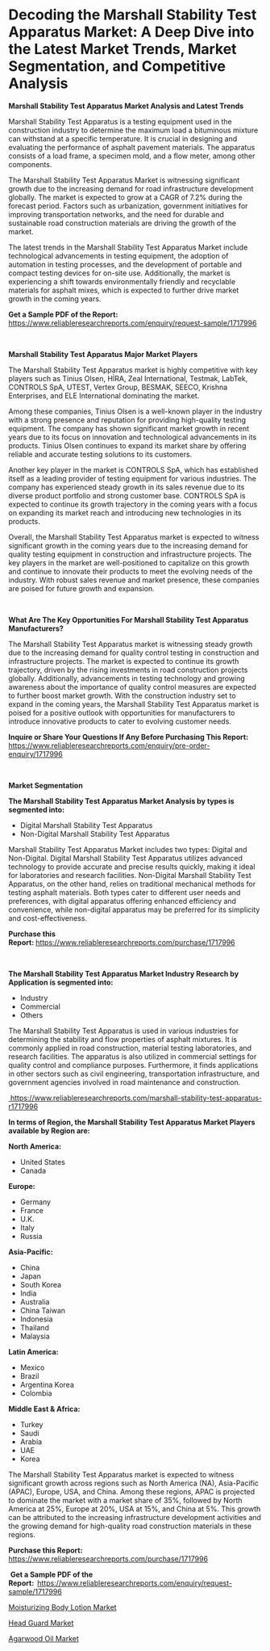 <p><h1>Decoding the Marshall Stability Test Apparatus Market: A Deep Dive into the Latest Market Trends, Market Segmentation, and Competitive Analysis</h1></p><p><strong>Marshall Stability Test Apparatus Market Analysis and Latest Trends</strong></p>
<p><p>Marshall Stability Test Apparatus is a testing equipment used in the construction industry to determine the maximum load a bituminous mixture can withstand at a specific temperature. It is crucial in designing and evaluating the performance of asphalt pavement materials. The apparatus consists of a load frame, a specimen mold, and a flow meter, among other components.</p><p>The Marshall Stability Test Apparatus Market is witnessing significant growth due to the increasing demand for road infrastructure development globally. The market is expected to grow at a CAGR of 7.2% during the forecast period. Factors such as urbanization, government initiatives for improving transportation networks, and the need for durable and sustainable road construction materials are driving the growth of the market.</p><p>The latest trends in the Marshall Stability Test Apparatus Market include technological advancements in testing equipment, the adoption of automation in testing processes, and the development of portable and compact testing devices for on-site use. Additionally, the market is experiencing a shift towards environmentally friendly and recyclable materials for asphalt mixes, which is expected to further drive market growth in the coming years.</p></p>
<p><strong>Get a Sample PDF of the Report:&nbsp;</strong> <a href="https://www.reliableresearchreports.com/enquiry/request-sample/1717996">https://www.reliableresearchreports.com/enquiry/request-sample/1717996</a></p>
<p>&nbsp;</p>
<p><strong>Marshall Stability Test Apparatus Major Market Players</strong></p>
<p><p>The Marshall Stability Test Apparatus market is highly competitive with key players such as Tinius Olsen, HİRA, Zeal International, Testmak, LabTek, CONTROLS SpA, UTEST, Vertex Group, BESMAK, SEECO, Krishna Enterprises, and ELE International dominating the market. </p><p>Among these companies, Tinius Olsen is a well-known player in the industry with a strong presence and reputation for providing high-quality testing equipment. The company has shown significant market growth in recent years due to its focus on innovation and technological advancements in its products. Tinius Olsen continues to expand its market share by offering reliable and accurate testing solutions to its customers.</p><p>Another key player in the market is CONTROLS SpA, which has established itself as a leading provider of testing equipment for various industries. The company has experienced steady growth in its sales revenue due to its diverse product portfolio and strong customer base. CONTROLS SpA is expected to continue its growth trajectory in the coming years with a focus on expanding its market reach and introducing new technologies in its products.</p><p>Overall, the Marshall Stability Test Apparatus market is expected to witness significant growth in the coming years due to the increasing demand for quality testing equipment in construction and infrastructure projects. The key players in the market are well-positioned to capitalize on this growth and continue to innovate their products to meet the evolving needs of the industry. With robust sales revenue and market presence, these companies are poised for future growth and expansion.</p></p>
<p>&nbsp;</p>
<p><strong>What Are The Key Opportunities For Marshall Stability Test Apparatus Manufacturers?</strong></p>
<p><p>The Marshall Stability Test Apparatus market is witnessing steady growth due to the increasing demand for quality control testing in construction and infrastructure projects. The market is expected to continue its growth trajectory, driven by the rising investments in road construction projects globally. Additionally, advancements in testing technology and growing awareness about the importance of quality control measures are expected to further boost market growth. With the construction industry set to expand in the coming years, the Marshall Stability Test Apparatus market is poised for a positive outlook with opportunities for manufacturers to introduce innovative products to cater to evolving customer needs.</p></p>
<p><strong>Inquire or Share Your Questions If Any Before Purchasing This Report:</strong> <a href="https://www.reliableresearchreports.com/enquiry/pre-order-enquiry/1717996">https://www.reliableresearchreports.com/enquiry/pre-order-enquiry/1717996</a></p>
<p>&nbsp;</p>
<p><strong>Market Segmentation</strong></p>
<p><strong>The Marshall Stability Test Apparatus Market Analysis by types is segmented into:</strong></p>
<p><ul><li>Digital Marshall Stability Test Apparatus</li><li>Non-Digital Marshall Stability Test Apparatus</li></ul></p>
<p><p>Marshall Stability Test Apparatus Market includes two types: Digital and Non-Digital. Digital Marshall Stability Test Apparatus utilizes advanced technology to provide accurate and precise results quickly, making it ideal for laboratories and research facilities. Non-Digital Marshall Stability Test Apparatus, on the other hand, relies on traditional mechanical methods for testing asphalt materials. Both types cater to different user needs and preferences, with digital apparatus offering enhanced efficiency and convenience, while non-digital apparatus may be preferred for its simplicity and cost-effectiveness.</p></p>
<p><strong>Purchase this Report:&nbsp;</strong><a href="https://www.reliableresearchreports.com/purchase/1717996">https://www.reliableresearchreports.com/purchase/1717996</a></p>
<p>&nbsp;</p>
<p><strong>The Marshall Stability Test Apparatus Market Industry Research by Application is segmented into:</strong></p>
<p><ul><li>Industry</li><li>Commercial</li><li>Others</li></ul></p>
<p><p>The Marshall Stability Test Apparatus is used in various industries for determining the stability and flow properties of asphalt mixtures. It is commonly applied in road construction, material testing laboratories, and research facilities. The apparatus is also utilized in commercial settings for quality control and compliance purposes. Furthermore, it finds applications in other sectors such as civil engineering, transportation infrastructure, and government agencies involved in road maintenance and construction.</p></p>
<p><a href="https://www.reliableresearchreports.com/marshall-stability-test-apparatus-r1717996">&nbsp;https://www.reliableresearchreports.com/marshall-stability-test-apparatus-r1717996</a></p>
<p><strong>In terms of Region, the Marshall Stability Test Apparatus Market Players available by Region are:</strong></p>
<p>
    <p> <strong> North America: </strong>
        <ul>
            <li>United States</li>
            <li>Canada</li>
        </ul>
        </p> 
    <p> <strong> Europe: </strong>
        <ul>
            <li>Germany</li>
            <li>France</li>
            <li>U.K.</li>
            <li>Italy</li>
            <li>Russia</li>
        </ul>
        </p> 
    <p> <strong> Asia-Pacific: </strong>
        <ul>
            <li>China</li>
            <li>Japan</li>
            <li>South Korea</li>
            <li>India</li>
            <li>Australia</li>
            <li>China Taiwan</li>
            <li>Indonesia</li>
            <li>Thailand</li>
            <li>Malaysia</li>
        </ul>
        </p> 
    <p> <strong> Latin America: </strong>
        <ul>
            <li>Mexico</li>
            <li>Brazil</li>
            <li>Argentina Korea</li>
            <li>Colombia</li>
        </ul>
        </p> 
    <p> <strong> Middle East & Africa: </strong>
        <ul>
            <li>Turkey</li>
            <li>Saudi</li>
            <li>Arabia</li>
            <li>UAE</li>
            <li>Korea</li>
        </ul>
    </p>
    </p>
<p><p>The Marshall Stability Test Apparatus market is expected to witness significant growth across regions such as North America (NA), Asia-Pacific (APAC), Europe, USA, and China. Among these regions, APAC is projected to dominate the market with a market share of 35%, followed by North America at 25%, Europe at 20%, USA at 15%, and China at 5%. This growth can be attributed to the increasing infrastructure development activities and the growing demand for high-quality road construction materials in these regions.</p></p>
<p><strong>Purchase this Report: </strong><a href="https://www.reliableresearchreports.com/purchase/1717996">https://www.reliableresearchreports.com/purchase/1717996</a></p>
<p>&nbsp;<strong>Get a Sample PDF of the Report:&nbsp;&nbsp;</strong><a href="https://www.reliableresearchreports.com/enquiry/request-sample/1717996">https://www.reliableresearchreports.com/enquiry/request-sample/1717996</a></p>
<p><strong></strong></p>
<p><p><a href="https://www.linkedin.com/pulse/moisturizing-body-lotion-market-analysis-its-cagr-segmentation-bnbjf?trackingId=EVPKzpUeflOJoVgzWQrU1g%3D%3D">Moisturizing Body Lotion Market</a></p><p><a href="https://www.linkedin.com/pulse/head-guard-market-analysis-sze-forecasted-period-from-2024-2031-ckrtf?trackingId=A6YoCI7l4NtQa7ODegL67w%3D%3D">Head Guard Market</a></p><p><a href="https://www.linkedin.com/pulse/agarwood-oil-market-outlook-industry-overview-forecast-2024-hdhbf?trackingId=SG9CGaIGNBa0FAW9zxEfVQ%3D%3D">Agarwood Oil Market</a></p></p>